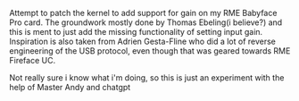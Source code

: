 Attempt to patch the kernel to add support for gain on my RME Babyface Pro card. 
The groundwork mostly done by Thomas Ebeling(i believe?) and this is ment to just add the missing functionality of setting input gain. 
Inspiration is also taken from Adrien Gesta-Fline who did a lot of reverse engineering of the USB protocol, even though that was geared towards RME Fireface UC.

Not really sure i know what i'm doing, so this is just an experiment with the help of Master Andy and chatgpt
